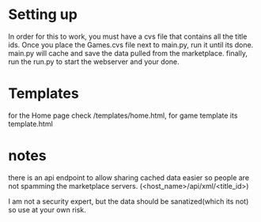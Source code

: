 # Setting up
In order for this to work, you must have a cvs file that contains all the title ids.
Once you place the Games.cvs file next to main.py, run it until its done.
main.py will cache and save the data pulled from the marketplace.
finally, run the run.py to start the webserver and your done.

# Templates
for the Home page check /templates/home.html, for game template its template.html

# notes
there is an api endpoint to allow sharing cached data easier so people are not
spamming the marketplace servers. (<host_name>/api/xml/<title_id>)

I am not a security expert, but the data should be sanatized(which its not)
so use at your own risk.

